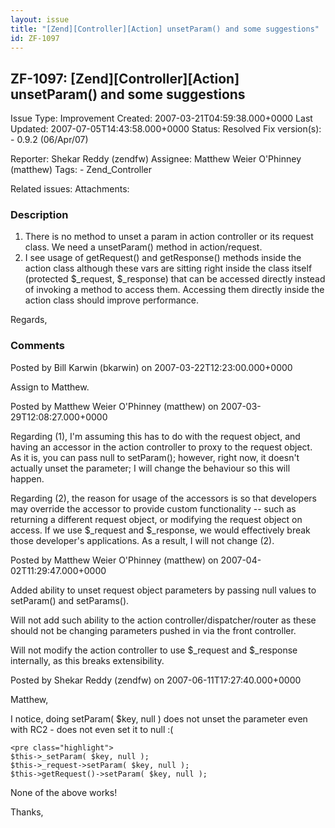 ```yaml
---
layout: issue
title: "[Zend][Controller][Action] unsetParam() and some suggestions"
id: ZF-1097
---
```


ZF-1097: [Zend][Controller][Action] unsetParam() and some suggestions
---------------------------------------------------------------------

 Issue Type: Improvement Created: 2007-03-21T04:59:38.000+0000 Last Updated: 2007-07-05T14:43:58.000+0000 Status: Resolved Fix version(s): - 0.9.2 (06/Apr/07)
 
 Reporter:  Shekar Reddy (zendfw)  Assignee:  Matthew Weier O'Phinney (matthew)  Tags: - Zend\_Controller
 
 Related issues: 
 Attachments: 
### Description

1. There is no method to unset a param in action controller or its request class. We need a unsetParam() method in action/request.
2. I see usage of getRequest() and getResponse() methods inside the action class although these vars are sitting right inside the class itself (protected $\_request, $\_response) that can be accessed directly instead of invoking a method to access them. Accessing them directly inside the action class should improve performance.

Regards,

 

 

### Comments

Posted by Bill Karwin (bkarwin) on 2007-03-22T12:23:00.000+0000

Assign to Matthew.

 

 

Posted by Matthew Weier O'Phinney (matthew) on 2007-03-29T12:08:27.000+0000

Regarding (1), I'm assuming this has to do with the request object, and having an accessor in the action controller to proxy to the request object. As it is, you can pass null to setParam(); however, right now, it doesn't actually unset the parameter; I will change the behaviour so this will happen.

Regarding (2), the reason for usage of the accessors is so that developers may override the accessor to provide custom functionality -- such as returning a different request object, or modifying the request object on access. If we use $\_request and $\_response, we would effectively break those developer's applications. As a result, I will not change (2).

 

 

Posted by Matthew Weier O'Phinney (matthew) on 2007-04-02T11:29:47.000+0000

Added ability to unset request object parameters by passing null values to setParam() and setParams().

Will not add such ability to the action controller/dispatcher/router as these should not be changing parameters pushed in via the front controller.

Will not modify the action controller to use $\_request and $\_response internally, as this breaks extensibility.

 

 

Posted by Shekar Reddy (zendfw) on 2007-06-11T17:27:40.000+0000

Matthew,

I notice, doing setParam( $key, null ) does not unset the parameter even with RC2 - does not even set it to null :(

 
    <pre class="highlight">
    $this->_setParam( $key, null ); 
    $this->_request->setParam( $key, null ); 
    $this->getRequest()->setParam( $key, null );


None of the above works!

Thanks,

 

 
